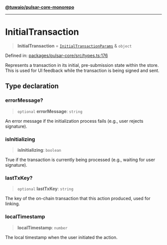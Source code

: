 [**@tuwaio/pulsar-core-monorepo**](../../../README.md)

***

# InitialTransaction

> **InitialTransaction** = [`InitialTransactionParams`](InitialTransactionParams.md) & `object`

Defined in: [packages/pulsar-core/src/types.ts:176](https://github.com/TuwaIO/pulsar-core/blob/331a7d5f292c7c39ecb210370af8d2ac8b40c273/packages/pulsar-core/src/types.ts#L176)

Represents a transaction in its initial, pre-submission state within the store.
This is used for UI feedback while the transaction is being signed and sent.

## Type declaration

### errorMessage?

> `optional` **errorMessage**: `string`

An error message if the initialization process fails (e.g., user rejects signature).

### isInitializing

> **isInitializing**: `boolean`

True if the transaction is currently being processed (e.g., waiting for user signature).

### lastTxKey?

> `optional` **lastTxKey**: `string`

The key of the on-chain transaction that this action produced, used for linking.

### localTimestamp

> **localTimestamp**: `number`

The local timestamp when the user initiated the action.
